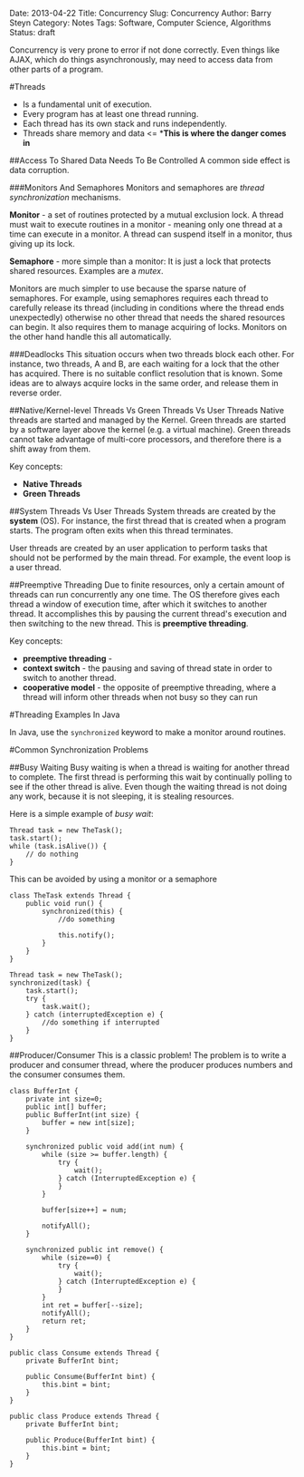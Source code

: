 Date: 2013-04-22
Title: Concurrency
Slug: Concurrency
Author: Barry Steyn
Category: Notes
Tags: Software, Computer Science, Algorithms
Status: draft

Concurrency is very prone to error if not done correctly. Even things like AJAX, which do things asynchronously, may need to access data from other parts of a program.

#Threads

 * Is a fundamental unit of execution.
 * Every program has at least one thread running.
 * Each thread has its own stack and runs independently.
 * Threads share memory and data <= ***This is where the danger comes in**

##Access To Shared Data Needs To Be Controlled
A common side effect is data corruption.

###Monitors And Semaphores
Monitors and semaphores are *thread synchronization* mechanisms.

**Monitor** - a set of routines protected by a mutual exclusion lock. A thread must wait to execute routines in a monitor - meaning only one thread at a time can execute in a monitor. A thread can suspend itself in a monitor, thus giving up its lock.

**Semaphore** - more simple than a monitor: It is just a lock that protects shared resources. Examples are a *mutex*.

Monitors are much simpler to use because the sparse nature of semaphores. For example, using semaphores requires each thread to carefully release its thread (including in conditions where the thread ends unexpectedly) otherwise no other thread that needs the shared resources can begin. It also requires them to manage acquiring of locks. Monitors on the other hand handle this all automatically. 

###Deadlocks
This situation occurs when two threads block each other. For instance, two threads, A and B, are each waiting for a lock that the other has acquired. There is no suitable conflict resolution that is known. Some ideas are to always acquire locks in the same order, and release them in reverse order. 

##Native/Kernel-level Threads Vs Green Threads Vs User Threads
Native threads are started and managed by the Kernel. Green threads are started by a software layer above the kernel (e.g. a virtual machine). Green threads cannot take advantage of multi-core processors, and therefore there is a shift away from them.

Key concepts:

 * **Native Threads**
 * **Green Threads**  

##System Threads Vs User Threads
System threads are created by the **system** (OS). For instance, the first thread that is created when a program starts. The program often exits when this thread terminates.

User threads are created by an user application to perform tasks that should not be performed by the main thread. For example, the event loop is a user thread.

##Preemptive Threading
Due to finite resources, only a certain amount of threads can run concurrently any one time. The OS therefore gives each thread a window of execution time, after which it switches to another thread. It accomplishes this by pausing the current thread's execution and then switching to the new thread. This is **preemptive threading**.

Key concepts:
 
 * **preemptive threading** - 
 * **context switch** - the pausing and saving of thread state in order to switch to another thread.
 * **cooperative model** - the opposite of preemptive threading, where a thread will inform other threads when not busy so they can run

#Threading Examples In Java

In Java, use the `synchronized` keyword to make a monitor around routines.

#Common Synchronization Problems

##Busy Waiting
Busy waiting is when a thread is waiting for another thread to complete. The first thread is performing this wait by continually polling to see if the other thread is alive. Even though the waiting thread is not doing any work, because it is not sleeping, it is stealing resources.

Here is a simple example of *busy wait*:

    Thread task = new TheTask();
    task.start();
    while (task.isAlive()) {
        // do nothing
    }

This can be avoided by using a monitor or a semaphore

    class TheTask extends Thread {
        public void run() {
            synchronized(this) {
                //do something

                this.notify();
            }
        }
    }

    Thread task = new TheTask();
    synchronized(task) {
        task.start();
        try {
            task.wait();
        } catch (interruptedException e) {
            //do something if interrupted
        }
    }

##Producer/Consumer
This is a classic problem! The problem is to write a producer and consumer thread, where the producer produces numbers and the consumer consumes them.

    
    class BufferInt {
        private int size=0;
        public int[] buffer;
        public BufferInt(int size) {
            buffer = new int[size];
        }

        synchronized public void add(int num) {
            while (size >= buffer.length) {
                try {
                    wait();
                } catch (InterruptedException e) {
                }
            }

            buffer[size++] = num;

            notifyAll();
        }

        synchronized public int remove() {
            while (size==0) {
                try {
                    wait();
                } catch (InterruptedException e) {
                }
            }
            int ret = buffer[--size];
            notifyAll();
            return ret;
        }
    }

    public class Consume extends Thread {
        private BufferInt bint;

        public Consume(BufferInt bint) {
            this.bint = bint;
        }
    }

    public class Produce extends Thread {
        private BufferInt bint;

        public Produce(BufferInt bint) {
            this.bint = bint;
        }
    }
